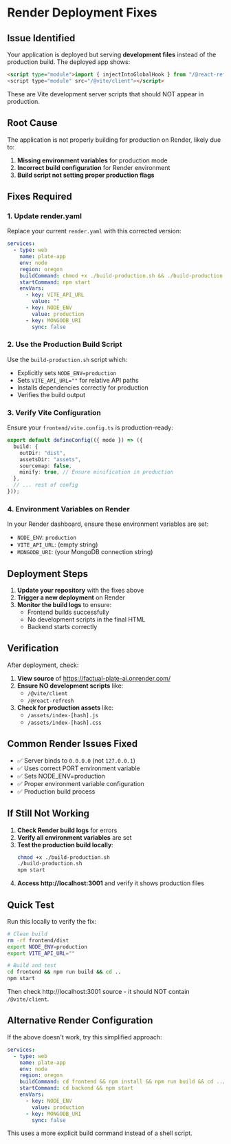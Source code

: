 # Render Deployment Fixes

## Issue Identified

Your application is deployed but serving **development files** instead of the production build. The deployed app shows:

```html
<script type="module">import { injectIntoGlobalHook } from "/@react-refresh"
<script type="module" src="/@vite/client"></script>
```

These are Vite development server scripts that should NOT appear in production.

## Root Cause

The application is not properly building for production on Render, likely due to:

1. **Missing environment variables** for production mode
2. **Incorrect build configuration** for Render environment  
3. **Build script not setting proper production flags**

## Fixes Required

### 1. Update render.yaml

Replace your current `render.yaml` with this corrected version:

```yaml
services:
  - type: web
    name: plate-app
    env: node
    region: oregon
    buildCommand: chmod +x ./build-production.sh && ./build-production.sh
    startCommand: npm start
    envVars:
      - key: VITE_API_URL
        value: ""
      - key: NODE_ENV
        value: production
      - key: MONGODB_URI
        sync: false
```

### 2. Use the Production Build Script

Use the `build-production.sh` script which:
- Explicitly sets `NODE_ENV=production`
- Sets `VITE_API_URL=""` for relative API paths
- Installs dependencies correctly for production
- Verifies the build output

### 3. Verify Vite Configuration

Ensure your `frontend/vite.config.ts` is production-ready:

```typescript
export default defineConfig(({ mode }) => ({
  build: {
    outDir: "dist",
    assetsDir: "assets",
    sourcemap: false,
    minify: true, // Ensure minification in production
  },
  // ... rest of config
}));
```

### 4. Environment Variables on Render

In your Render dashboard, ensure these environment variables are set:

- `NODE_ENV`: `production`
- `VITE_API_URL`: (empty string)
- `MONGODB_URI`: (your MongoDB connection string)

## Deployment Steps

1. **Update your repository** with the fixes above
2. **Trigger a new deployment** on Render
3. **Monitor the build logs** to ensure:
   - Frontend builds successfully
   - No development scripts in the final HTML
   - Backend starts correctly

## Verification

After deployment, check:

1. **View source** of https://factual-plate-ai.onrender.com/
2. **Ensure NO development scripts** like:
   - `/@vite/client`
   - `/@react-refresh`
3. **Check for production assets** like:
   - `/assets/index-[hash].js`
   - `/assets/index-[hash].css`

## Common Render Issues Fixed

- ✅ Server binds to `0.0.0.0` (not `127.0.0.1`)
- ✅ Uses correct PORT environment variable
- ✅ Sets NODE_ENV=production
- ✅ Proper environment variable configuration
- ✅ Production build process

## If Still Not Working

1. **Check Render build logs** for errors
2. **Verify all environment variables** are set
3. **Test the production build locally**:
   ```bash
   chmod +x ./build-production.sh
   ./build-production.sh
   npm start
   ```
4. **Access http://localhost:3001** and verify it shows production files

## Quick Test

Run this locally to verify the fix:

```bash
# Clean build
rm -rf frontend/dist
export NODE_ENV=production
export VITE_API_URL=""

# Build and test
cd frontend && npm run build && cd ..
npm start
```

Then check http://localhost:3001 source - it should NOT contain `/@vite/client`.

## Alternative Render Configuration

If the above doesn't work, try this simplified approach:

```yaml
services:
  - type: web
    name: plate-app
    env: node
    region: oregon
    buildCommand: cd frontend && npm install && npm run build && cd ../backend && npm install
    startCommand: cd backend && npm start
    envVars:
      - key: NODE_ENV
        value: production
      - key: MONGODB_URI
        sync: false
```

This uses a more explicit build command instead of a shell script.